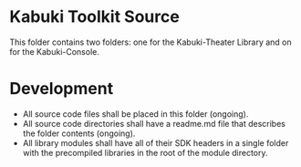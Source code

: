 # Kabuki Toolkit Source
This folder contains two folders: one for the Kabuki-Theater Library and on for the Kabuki-Console.

# Development
* All source code files shall be placed in this folder (ongoing).
* All source code directories shall have a readme.md file that describes the folder contents (ongoing).
* All library modules shall have all of their SDK headers in a single folder with the precompiled libraries in the root of the module directory.

